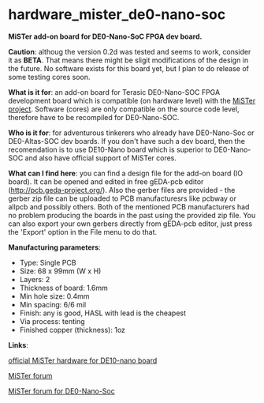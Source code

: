 # hardware_mister_de0-nano-soc
**MiSTer add-on board for DE0-Nano-SoC FPGA dev board.**

__Caution__: althoug the version 0.2d was tested and seems to work, consider it as **BETA**. That means there might be sligit modifications of the design in the future. 
No software exists for this board yet, but I plan to do release of some testing cores soon. 

__What is it for__: an add-on board for Terasic DE0-Nano-SOC FPGA development board which is compatible (on hardware level) with the [MiSTer project](https://github.com/MiSTer-devel/Main_MiSTer/wiki). Software (cores) are only compatible on the source code level, therefore have to be recompiled for DE0-Nano-SOC. 

__Who is it for__: for adventurous tinkerers who already have DE0-Nano-Soc or DE0-Altas-SOC dev boards. If you don't have such a dev board, then the recomendation is to use DE10-Nano board which is superior to DE0-Nano-SOC and also have official support of MiSTer cores. 

__What can I find here__: you can find a design file for the add-on board (IO board). It can be opened and
edited in free gEDA-pcb editor (http://pcb.geda-project.org/). Also the gerber files are provided - the gerber zip file can be uploaded to PCB manufacturesrs like pcbway or allpcb and possibly others. Both of the mentioned PCB manufacturers had no problem producing the boards in the past using the provided zip file. You can also export your own gerbers directly from gEDA-pcb editor, just press the 'Export' option in the
File menu to do that.

__Manufacturing parameters__:
* Type: Single PCB
* Size: 68 x 99mm (W x H)
* Layers: 2
* Thickness of board: 1.6mm
* Min hole size: 0.4mm
* Min spacing: 6/6 mil
* Finish: any is good, HASL with lead is the cheapest
* Via process: tenting
* Finished copper (thickness): 1oz



__Links__:

[official MiSTer hardware for DE10-nano board](https://github.com/MiSTer-devel/Hardware_MiSTer)

[MiSTer forum](http://www.atari-forum.com/viewforum.php?f=117)

[MiSTer forum for DE0-Nano-Soc](http://www.atari-forum.com/viewtopic.php?f=117&t=32651)



